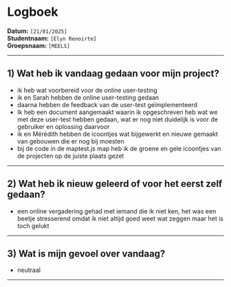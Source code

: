 # Logboek

**Datum:** `[21/01/2025]`  
**Studentnaam:** `[Elyn Renoirte]`  
**Groepsnaam:** `[MEELS]`

---

## 1) Wat heb ik vandaag gedaan voor mijn project?

- ik heb wat voorbereid voor de online user-testing
- ik en Sarah hebben de online user-testing gedaan
- daarna hebben de feedback van de user-test geïmplementeerd
- Ik heb een document aangemaakt waarin ik opgeschreven heb wat we met deze user-test hebben gedaan, wat er nog niet duidelijk is voor de gebruiker en oplossing daarvoor
- ik en Mérédith hebben de icoontjes wat bijgewerkt en nieuwe gemaakt van gebouwen die er nog bij moesten
- bij de code in de maptest.js map heb ik de groene en gele icoontjes van de projecten op de juiste plaats gezet



---

## 2) Wat heb ik nieuw geleerd of voor het eerst zelf gedaan?

- een online vergadering gehad met iemand die ik niet ken, het was een beetje stresserend omdat ik niet altijd goed weet wat zeggen maar het is toch gelukt

---

## 3) Wat is mijn gevoel over vandaag?
- neutraal

---
